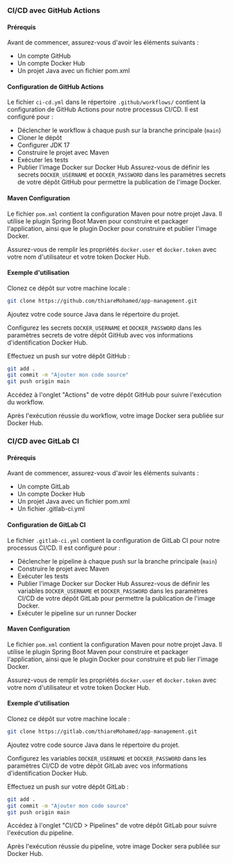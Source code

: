 ### CI/CD avec GitHub Actions

#### Prérequis
Avant de commencer, assurez-vous d'avoir les éléments suivants :

- Un compte GitHub
- Un compte Docker Hub
- Un projet Java avec un fichier pom.xml

#### Configuration de GitHub Actions
Le fichier `ci-cd.yml` dans le répertoire `.github/workflows/` contient la configuration de GitHub Actions pour notre processus CI/CD. Il est configuré pour :

- Déclencher le workflow à chaque push sur la branche principale (`main`)
- Cloner le dépôt
- Configurer JDK 17
- Construire le projet avec Maven
- Exécuter les tests
- Publier l'image Docker sur Docker Hub
  Assurez-vous de définir les secrets `DOCKER_USERNAME` et `DOCKER_PASSWORD` dans les paramètres secrets de votre dépôt GitHub pour permettre la publication de l'image Docker.

#### Maven Configuration
Le fichier `pom.xml` contient la configuration Maven pour notre projet Java. Il utilise le plugin Spring Boot Maven pour construire et packager l'application, ainsi que le plugin Docker pour construire et publier l'image Docker.

Assurez-vous de remplir les propriétés `docker.user` et `docker.token` avec votre nom d'utilisateur et votre token Docker Hub.

#### Exemple d'utilisation
Clonez ce dépôt sur votre machine locale :
```bash
git clone https://github.com/thiareMohamed/app-management.git
```
Ajoutez votre code source Java dans le répertoire du projet.

Configurez les secrets `DOCKER_USERNAME` et `DOCKER_PASSWORD` dans les paramètres secrets de votre dépôt GitHub avec vos informations d'identification Docker Hub.

Effectuez un push sur votre dépôt GitHub :

```bash
git add .
git commit -m "Ajouter mon code source"
git push origin main
```
Accédez à l'onglet "Actions" de votre dépôt GitHub pour suivre l'exécution du workflow.

Après l'exécution réussie du workflow, votre image Docker sera publiée sur Docker Hub.

### CI/CD avec GitLab CI
#### Prérequis
Avant de commencer, assurez-vous d'avoir les éléments suivants :

- Un compte GitLab
- Un compte Docker Hub
- Un projet Java avec un fichier pom.xml
- Un fichier .gitlab-ci.yml

#### Configuration de GitLab CI
Le fichier `.gitlab-ci.yml` contient la configuration de GitLab CI pour notre processus CI/CD. Il est configuré pour :

- Déclencher le pipeline à chaque push sur la branche principale (`main`)
- Construire le projet avec Maven
- Exécuter les tests
- Publier l'image Docker sur Docker Hub
  Assurez-vous de définir les variables `DOCKER_USERNAME` et `DOCKER_PASSWORD` dans les paramètres CI/CD de votre dépôt GitLab pour permettre la publication de l'image Docker.
- Exécuter le pipeline sur un runner Docker

#### Maven Configuration
Le fichier `pom.xml` contient la configuration Maven pour notre projet Java. Il utilise le plugin Spring Boot Maven pour construire et packager l'application, ainsi que le plugin Docker pour construire et pub
lier l'image Docker.

Assurez-vous de remplir les propriétés `docker.user` et `docker.token` avec votre nom d'utilisateur et votre token Docker Hub.

#### Exemple d'utilisation
Clonez ce dépôt sur votre machine locale :
```bash
git clone https://gitlab.com/thiareMohamed/app-management.git
```
Ajoutez votre code source Java dans le répertoire du projet.

Configurez les variables `DOCKER_USERNAME` et `DOCKER_PASSWORD` dans les paramètres CI/CD de votre dépôt GitLab avec vos informations d'identification Docker Hub.

Effectuez un push sur votre dépôt GitLab :

```bash
git add .
git commit -m "Ajouter mon code source"
git push origin main
```

Accédez à l'onglet "CI/CD > Pipelines" de votre dépôt GitLab pour suivre l'exécution du pipeline.

Après l'exécution réussie du pipeline, votre image Docker sera publiée sur Docker Hub.
